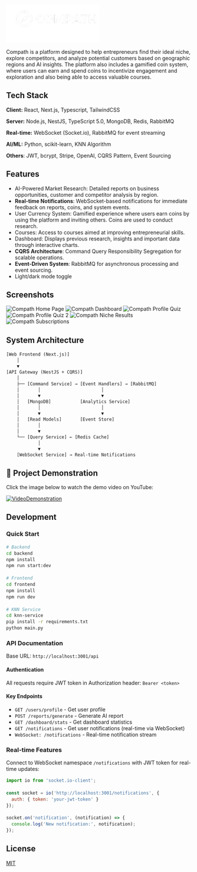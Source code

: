 ![Logo](./frontend/public/images/logo-full-white.png)

Compath is a platform designed to help entrepreneurs find their ideal niche, explore competitors, and analyze potential customers based on geographic regions and AI insights. The platform also includes a gamified coin system, where users can earn and spend coins to incentivize engagement and exploration and also being able to access valuable courses.

## Tech Stack

**Client:** React, Next.js, Typescript, TailwindCSS

**Server:** Node.js, NestJS, TypeScript 5.0, MongoDB, Redis, RabbitMQ

**Real-time:** WebSocket (Socket.io), RabbitMQ for event streaming

**AI/ML:** Python, scikit-learn, KNN Algorithm

**Others**: JWT, bcrypt, Stripe, OpenAI, CQRS Pattern, Event Sourcing

## Features

- AI-Powered Market Research: Detailed reports on business opportunities, customer and competitor analysis by region.
- **Real-time Notifications**: WebSocket-based notifications for immediate feedback on reports, coins, and system events.
- User Currency System: Gamified experience where users earn coins by using the platform and inviting others. Coins are used to conduct research.
- Courses: Access to courses aimed at improving entrepreneurial skills.
- Dashboard: Displays previous research, insights and important data through interactive charts.
- **CQRS Architecture**: Command Query Responsibility Segregation for scalable operations.
- **Event-Driven System**: RabbitMQ for asynchronous processing and event sourcing.
- Light/dark mode toggle

## Screenshots

![Compath Home Page](https://i.ibb.co/0yLVcG9g/1111.png)
![Compath Dashboard](https://i.ibb.co/49nWcCx/dfdf.png)
![Compath Profile Quiz](https://i.ibb.co/23RhnCk8/4compath3.png)
![Compath Profile Quiz 2](https://i.ibb.co/39Z74GR0/4compath2.png)
![Compath Niche Results](https://i.ibb.co/BKY92853/compath3.png)
![Compath Subscriptions](https://i.ibb.co/5Xx16Sv4/compath.png)

## System Architecture

```
[Web Frontend (Next.js)]
    │
    ▼
[API Gateway (NestJS + CQRS)]
    │
    ├── [Command Service] → [Event Handlers] → [RabbitMQ]
    │       │                       │
    │       ▼                       ▼
    │   [MongoDB]           [Analytics Service]
    │       │                       │
    │       ▼                       ▼
    │   [Read Models]       [Event Store]
    │       │
    │       ▼
    └── [Query Service] ← [Redis Cache]
            │
            ▼
    [WebSocket Service] → Real-time Notifications
```

## 🎥 Project Demonstration

Click the image below to watch the demo video on YouTube:

[![VideoDemonstration](https://img.youtube.com/vi/GFLlJt3nNR0/hqdefault.jpg)](https://youtu.be/GFLlJt3nNR0)

## Development

### Quick Start

```bash
# Backend
cd backend
npm install
npm run start:dev

# Frontend
cd frontend
npm install
npm run dev

# KNN Service
cd knn-service
pip install -r requirements.txt
python main.py
```

### API Documentation

Base URL: `http://localhost:3001/api`

#### Authentication
All requests require JWT token in Authorization header: `Bearer <token>`

#### Key Endpoints

- `GET /users/profile` - Get user profile
- `POST /reports/generate` - Generate AI report
- `GET /dashboard/stats` - Get dashboard statistics
- `GET /notifications` - Get user notifications (real-time via WebSocket)
- `WebSocket: /notifications` - Real-time notification stream

### Real-time Features

Connect to WebSocket namespace `/notifications` with JWT token for real-time updates:

```javascript
import io from 'socket.io-client';

const socket = io('http://localhost:3001/notifications', {
  auth: { token: 'your-jwt-token' }
});

socket.on('notification', (notification) => {
  console.log('New notification:', notification);
});
```

## License

[MIT](https://choosealicense.com/licenses/mit/)
